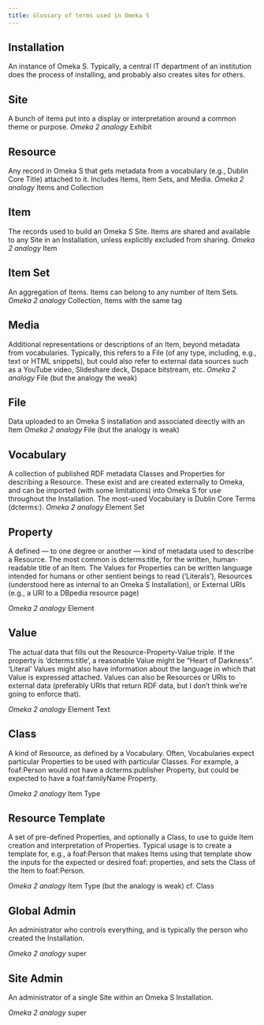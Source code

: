 ```yaml
---
title: Glossary of terms used in Omeka S
---
```


## Installation
An instance of Omeka S. Typically, a central IT department of an institution does the process of installing, and probably also creates sites for others.

## Site
A bunch of items put into a display or interpretation around a common theme or purpose.
*Omeka 2 analogy* Exhibit

## Resource
Any record in Omeka S that gets metadata from a vocabulary (e.g., Dublin Core Title) attached to it. Includes Items, Item Sets, and Media.
*Omeka 2 analogy* Items and Collection

## Item
The records used to build an Omeka S Site. Items are shared and available to any Site in an Installation, unless explicitly excluded from sharing.
*Omeka 2 analogy* Item

## Item Set
An aggregation of Items. Items can belong to any number of Item Sets.
*Omeka 2 analogy* Collection, Items with the same tag

## Media
Additional representations or descriptions of an Item, beyond metadata from vocabularies. Typically, this refers to a File (of any type, including, e.g., text or HTML snippets), but could also refer to external data sources such as a YouTube video, Slideshare deck, Dspace bitstream, etc.
*Omeka 2 analogy* File (but the analogy the weak)

## File
Data uploaded to an Omeka S installation and associated directly with an Item
*Omeka 2 analogy* File (but the analogy is weak)

## Vocabulary
A collection of published RDF metadata Classes and Properties for describing a Resource. These exist and are created externally to Omeka, and can be imported (with some limitations) into Omeka S for use throughout the Installation. The most-used Vocabulary is Dublin Core Terms (dcterms:).
*Omeka 2 analogy* Element Set

## Property
A defined — to one degree or another — kind of metadata used to describe a Resource. The most common is dcterms:title, for the written, human-readable title of an Item. The Values for Properties can be written language intended for humans or other sentient beings to read (‘Literals’), Resources (understood here as internal to an Omeka S Installation), or External URIs (e.g., a URI to a DBpedia resource page)

*Omeka 2 analogy* Element

## Value
The actual data that fills out the Resource-Property-Value triple. If the property is ‘dcterms:title’, a reasonable Value might be “Heart of Darkness”. ‘Literal’ Values might also have information about the language in which that Value is expressed attached. Values can also be Resources or URIs to external data (preferably URIs that return RDF data, but I don’t think we’re going to enforce that).

*Omeka 2 analogy* Element Text

## Class
A kind of Resource, as defined by a Vocabulary. Often, Vocabularies expect particular Properties to be used with particular Classes. For example, a foaf:Person would not have a dcterms:publisher Property, but could be expected to have a foaf:familyName Property.

*Omeka 2 analogy* Item Type

## Resource Template
A set of pre-defined Properties, and optionally a Class, to use to guide Item creation and interpretation of Properties. Typical usage is to create a template for, e.g., a foaf:Person that makes Items using that template show the inputs for the expected or desired foaf: properties, and sets the Class of the Item to foaf:Person.

*Omeka 2 analogy* Item Type (but the analogy is weak) cf. Class

## Global Admin
An administrator who controls everything, and is typically the person who created the Installation.

*Omeka 2 analogy* super

## Site Admin
An administrator of a single Site within an Omeka S Installation.

*Omeka 2 analogy* super
